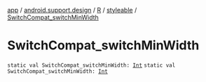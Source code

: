 [app](../../../index.md) / [android.support.design](../../index.md) / [R](../index.md) / [styleable](index.md) / [SwitchCompat_switchMinWidth](./-switch-compat_switch-min-width.md)

# SwitchCompat_switchMinWidth

`static val SwitchCompat_switchMinWidth: `[`Int`](https://kotlinlang.org/api/latest/jvm/stdlib/kotlin/-int/index.html)
`static val SwitchCompat_switchMinWidth: `[`Int`](https://kotlinlang.org/api/latest/jvm/stdlib/kotlin/-int/index.html)
